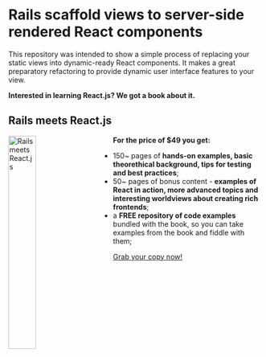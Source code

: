 # Rails scaffold views to server-side rendered React components

This repository was intended to show a simple process of replacing your static views into dynamic-ready React components. It makes a great preparatory refactoring to provide dynamic user interface features to your view.

**Interested in learning React.js? We got a book about it.**

## Rails meets React.js

<img src="http://blog.arkency.com/assets/images/react-for-rails/cover-fit.png" alt="Rails meets React.js" width="33%" style="float: left; margin-right: 3em" />

**For the price of $49 you get:**

* 150~ pages of **hands-on examples, basic theorethical background, tips for testing and best practices**;
* 50~ pages of bonus content - **examples of React in action, more advanced topics and interesting worldviews about creating rich frontends**;
* a **FREE repository of code examples** bundled with the book, so you can take examples from the book and fiddle with them;

[Grab your copy now!](https://arkency.dpdcart.com/cart/view?referer=http%3A%2F%2Fblog.arkency.com%2Frails-react%2F&product_id=106660-rails-meets-react-js&__dpd_cart=9f8ff667-a25b-4b05-9a9f-d93653ec28b0)


